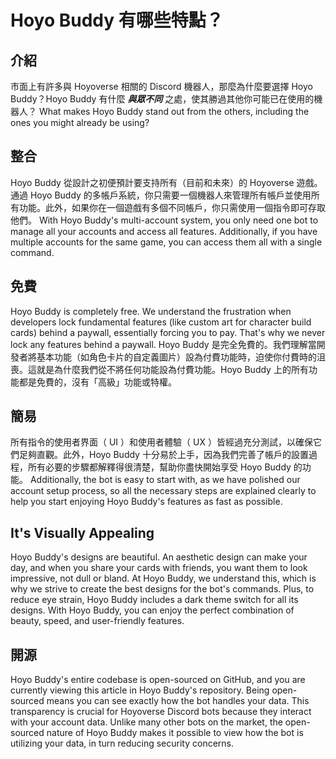 # Hoyo Buddy 有哪些特點？

## 介紹

市面上有許多與 Hoyoverse 相關的 Discord 機器人，那麼為什麼要選擇 Hoyo Buddy？Hoyo Buddy 有什麼 _**與眾不同**_ 之處，使其勝過其他你可能已在使用的機器人？ What makes Hoyo Buddy stand out from the others, including the ones you might already be using?

## 整合

Hoyo Buddy 從設計之初便預計要支持所有（目前和未來）的 Hoyoverse 遊戲。通過 Hoyo Buddy 的多帳戶系統，你只需要一個機器人來管理所有帳戶並使用所有功能。此外，如果你在一個遊戲有多個不同帳戶，你只需使用一個指令即可存取他們。 With Hoyo Buddy's multi-account system, you only need one bot to manage all your accounts and access all features. Additionally, if you have multiple accounts for the same game, you can access them all with a single command.

## 免費

Hoyo Buddy is completely free. We understand the frustration when developers lock fundamental features (like custom art for character build cards) behind a paywall, essentially forcing you to pay. That's why we never lock any features behind a paywall. Hoyo Buddy 是完全免費的。我們理解當開發者將基本功能（如角色卡片的自定義圖片）設為付費功能時，迫使你付費時的沮喪。這就是為什麼我們從不將任何功能設為付費功能。Hoyo Buddy 上的所有功能都是免費的，沒有「高級」功能或特權。

## 簡易

所有指令的使用者界面（ UI ）和使用者體驗（ UX ）皆經過充分測試，以確保它們足夠直觀。此外，Hoyo Buddy 十分易於上手，因為我們完善了帳戶的設置過程，所有必要的步驟都解釋得很清楚，幫助你盡快開始享受 Hoyo Buddy 的功能。 Additionally, the bot is easy to start with, as we have polished our account setup process, so all the necessary steps are explained clearly to help you start enjoying Hoyo Buddy's features as fast as possible.

## It's Visually Appealing

Hoyo Buddy's designs are beautiful. An aesthetic design can make your day, and when you share your cards with friends, you want them to look impressive, not dull or bland. At Hoyo Buddy, we understand this, which is why we strive to create the best designs for the bot's commands. Plus, to reduce eye strain, Hoyo Buddy includes a dark theme switch for all its designs. With Hoyo Buddy, you can enjoy the perfect combination of beauty, speed, and user-friendly features.

## 開源

Hoyo Buddy's entire codebase is open-sourced on GitHub, and you are currently viewing this article in Hoyo Buddy's repository. Being open-sourced means you can see exactly how the bot handles your data. This transparency is crucial for Hoyoverse Discord bots because they interact with your account data. Unlike many other bots on the market, the open-sourced nature of Hoyo Buddy makes it possible to view how the bot is utilizing your data, in turn reducing security concerns.
